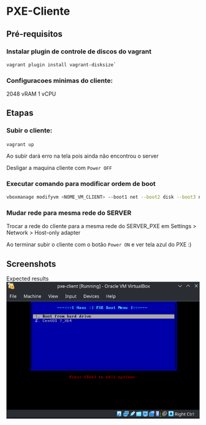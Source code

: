 # PXE-Cliente

## Pré-requisitos

### Instalar plugin de controle de discos do vagrant
```bash
vagrant plugin install vagrant-disksize`
```

### Configuracoes minimas do cliente:
2048 vRAM
1 vCPU

## Etapas

### Subir o cliente:
`vagrant up`

Ao subir dará erro na tela pois ainda não encontrou o server

Desligar a maquina cliente com `Power OFF`

### Executar comando para modificar ordem de boot

```bash
vboxmanage modifyvm <NOME_VM_CLIENT> --boot1 net --boot2 disk --boot3 none --boot4 none 
```

### Mudar rede para mesma rede do SERVER
Trocar a rede do cliente para a mesma rede do SERVER_PXE em Settings > Network > Host-only adapter <vboxnetXX>

Ao terminar subir o cliente com o botão `Power ON` e ver tela azul do PXE :)

## Screenshots

Expected results
![Expected](https://github.com/hansnewton/pxe-client-lab/raw/master/resultado.png)